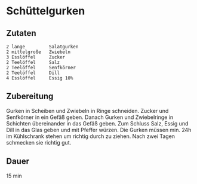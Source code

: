 # Schüttelgurken

## Zutaten
    2 lange         Salatgurken
    2 mittelgroße   Zwiebeln
    3 Esslöffel     Zucker
    2 Teelöffel     Salz
    2 Teelöffel     Senfkörner
    2 Teelöffel     Dill
    4 Esslöffel     Essig 10%

## Zubereitung
Gurken in Scheiben und Zwiebeln in Ringe schneiden. Zucker und Senfkörner in ein Gefäß geben. Danach Gurken und Zwiebelringe in Schichten übereinander in das Gefäß geben. Zum Schluss Salz, Essig und Dill in das Glas geben und mit Pfeffer würzen. Die Gurken müssen min. 24h im Kühlschrank stehen um richtig durch zu ziehen. Nach zwei Tagen schmecken sie richtig gut.

## Dauer
15 min

